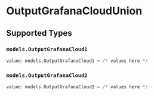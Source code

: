 # OutputGrafanaCloudUnion


## Supported Types

### `models.OutputGrafanaCloud1`

```python
value: models.OutputGrafanaCloud1 = /* values here */
```

### `models.OutputGrafanaCloud2`

```python
value: models.OutputGrafanaCloud2 = /* values here */
```


